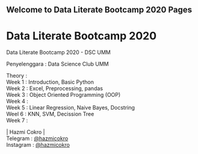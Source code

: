 ## Welcome to Data Literate Bootcamp 2020 Pages

# Data Literate Bootcamp 2020
Data Literate Bootcamp 2020 - DSC UMM

Penyelenggara : Data Science Club UMM

Theory : \
Week 1 : Introduction, Basic Python \
Week 2 : Excel, Preprocessing, pandas \
Week 3 : Object Oriented Programming (OOP) \
Week 4 : \
Week 5 : Linear Regression, Naive Bayes, Docstring \
Weel 6 : KNN, SVM, Decission Tree \
Week 7 : 

| Hazmi Cokro | \
Telegram : [@hazmicokro](t.me/hazmicokro) \
Instagram : [@hazmicokro](instagram.com/hazmicokro) 
